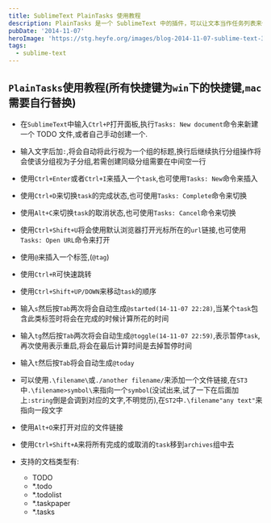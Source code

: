 ```yaml
---
title: SublimeText PlainTasks 使用教程
description: PlainTasks 是一个 SublimeText 中的插件，可以让文本当作任务列表来使用。
pubDate: '2014-11-07'
heroImage: 'https://stg.heyfe.org/images/blog-2014-11-07-sublime-text-3-1690763493754.png'
tags:
  - sublime-text
---
```


## `PlainTasks`使用教程(所有快捷键为`win`下的快捷键,`mac`需要自行替换)

-   在`SublimeText`中输入`Ctrl+P`打开面板,执行`Tasks: New document`命令来新建一个 TODO 文件,或者自己手动创建一个.

-   输入文字后加`:`,将会自动将此行视为一个组的标题,换行后继续执行分组操作将会使该分组视为子分组,若需创建同级分组需要在中间空一行

-   使用`Ctrl+Enter`或者`Ctrl+I`来插入一个`task`,也可使用`Tasks: New`命令来插入

-   使用`Ctrl+D`来切换`task`的完成状态,也可使用`Tasks: Complete`命令来切换

-   使用`Alt+C`来切换`task`的取消状态,也可使用`Tasks: Cancel`命令来切换

-   使用`Ctrl+Shift+U`将会使用默认浏览器打开光标所在的`url`链接,也可使用`Tasks: Open URL`命令来打开

-   使用`@`来插入一个标签,(`@tag`)

-   使用`Ctrl+R`可快速跳转

-   使用`Ctrl+Shift+UP/DOWN`来移动`task`的顺序

-   输入`s`然后按`Tab`两次将会自动生成`@started(14-11-07 22:28)`,当某个`task`包含此类标签时将会在完成的时候计算所花的时间

-   输入`tg`然后按`Tab`两次将会自动生成`@toggle(14-11-07 22:59)`,表示暂停`task`,再次使用表示重启,将会在最后计算时间是去掉暂停时间

-   输入`t`然后按`Tab`将会自动生成`@today`

-   可以使用`.\filename\`或`./another filename/`来添加一个文件链接,在`ST3`中`.\filename>symbol\`来指向一个`symbol`(没试出来,试了一下在后面加上`:string`倒是会调到对应的文字,不明觉历),在`ST2`中`.\filename"any text"`来指向一段文字

-   使用`Alt+O`来打开对应的文件链接

-   使用`Ctrl+Shift+A`来将所有完成的或取消的`task`移到`archives`组中去

-   支持的文档类型有:
    -   TODO
    -   \*.todo
    -   \*.todolist
    -   \*.taskpaper
    -   \*.tasks